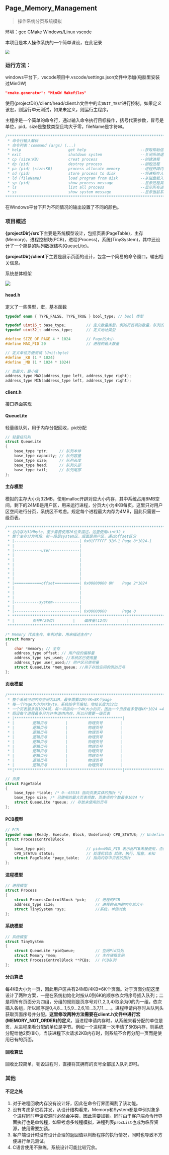 ## Page_Memory_Management

> 操作系统分页系统模拟

环境：gcc	CMake 	Windows/Linux 	vscode

本项目是本人操作系统的一个简单课设，在此记录

<img src="./pic/题目.png" style="zoom: 80%;" />

### 运行方法：

windows平台下，vscode项目中.vscode/settings.json文件中添加(电脑里安装过MinGW)

```json
"cmake.generator": "MinGW Makefiles"
```

使用{projectDir}/client/head/client.h文件中的宏`UNIT_TEST`进行控制。如果定义该宏，则运行单元测试，如果未定义，则运行主程序。

主程序是一个简单的命令行，通过输入命令执行目标操作，括号代表参数，冒号是单位，pid，size是整数类型且均大于零，fileName是字符串。

```c
/*****************************************************************************
 * 命令行输入解析
 * 命令列表：command (args) (...)
 * help                     get help                        --获取帮助信息
 * exit                     shutdown system                 --关闭系统退出程序
 * cp (size:KB)             creat process                   --创建进程
 * dp (pid)                 destroy process                 --销毁进程
 * pa (pid) (size:KB)       process allocate memory         --进程开辟内存
 * sd (pid)                 store process to disk           --将进程存入磁盘
 * ld (fileName)            load program from disk          --从磁盘载入程序
 * sp (pid)                 show process message            --显示进程具体信息
 * ls                       list all process                --显示所有进程
 * ss                       show system message             --显示当前系统信息
*******************************************************************************/
```

在Windows平台下开为不同情况的输出设置了不同的颜色。

### 项目概述

**{projectDir}/src**下主要是系统模型设计，包括页表(PageTable)，主存(Memory)，进程控制块(PCB)，进程(Process)，系统(TinySystem)，其中还设计了一个简易的队列数据结构(QueueLite)。

**{projectDir}/client**下主要是展示页面的设计，包含一个简易的命令窗口，输出相关信息。

系统总体框架

<img src="./pic/系统架构.png" />

#### head.h

定义了一些类型，宏，基本函数

```c
typedef enum { TYPE_FALSE, TYPE_TRUE } bool_type; // bool 类型

typedef uint16_t base_type; 		// 定义数量类型，例如页表项的数量，队列的长度
typedef uint32_t address_type;  	// 定义地址类型

#define SIZE_OF_PAGE 4 * 1024 		// Page的大小
#define MAX_PID 20 					// 进程的最大数量

// 定义单位方便测试 (Unit:byte)
#define _KB (1 * 1024)
#define _MB (1 * 1024 * 1024)

// 取最大，最小值
address_type MAX(address_type left, address_type right);
address_type MIN(address_type left, address_type right);
```

#### client.h

接口界面实现

#### QueueLite

轻量级队列，用于内存分配回收，pid分配

```c
// 轻量级队列
struct QueueLite
{
    base_type *ptr;     // 队列本体
    base_type capacity; // 队列容量
    base_type size;     // 队列长度
    base_type head;     // 队列头部
    base_type tail;     // 队列尾部
};
```



#### 主存模型

模拟的主存大小为32MB，使用malloc开辟对应大小内存，其中系统占用8MB空间，剩下的24MB是用户区，用来运行进程，分页大小为4KB每页。这里只对用户区空间进行分页，系统区不考虑。规定每个进程最大内存为4MB，因此只需要一级页表。

```c
/********************************************************************************
 * 总内存为32Mbyte，至少需要使用26位来描述，这里使用uint32_t
 * 整个主存分为两段，前一段是system区，后面是用户区，通过offset区分
 * |-----------------------------| 0x01FFFFFF 32M-1 Page 8*1024-1
 * |                             |
 * |------------user-------------|
 * |                             |
 * |                             |
 * |                             |
 * |                             |
 * |                             |
 * |                             |
 * |============offset===========| 0x00800000 8M    Page 2*1024
 * |                             |
 * |                             |
 * |                             |
 * |-----------system------------|
 * |                             |
 * |-----------------------------| 0x00000000       Page 0
 * ****************************************************************************
 * |        页号P(20位)        |    偏移量(12位)        |
 ********************************************************************************/

/* Memory 代表主存，单例对象，用来描述主存*/
struct Memory
{
    char *memory; // 主存
    address_type offset; // 用户段的偏移量
    address_type sys_used; //系统区已使用量
    address_type user_used;// 用户区已使用量
    struct QueueLite *mem_queue; //用于存放空闲的页的页号
};
```

#### 页表模型

```c
/********************************************************************************
 * 整个系统可用内存空间为32M，最多需要32M/4K=8K个page
 * 每一个Page大小为4Kbyte，系统按字节编址，地址长度为32位
 * 一个页表最多有1024项，每一项指向一个4K大小的页，因此一个页表最多管理4K*1024 =4M内存
 * 假设每个进程最多只允许申请4M内存，所以只需要一级页表
 * |************************************************|
 * |        逻辑页号        |         物理页号        |
 * |        逻辑页号        |         物理页号        |
 * |        逻辑页号        |         物理页号        |
 * |        逻辑页号        |         物理页号        |
 * |        逻辑页号        |         物理页号        |
 * |        逻辑页号        |         物理页号        |
 * |        逻辑页号        |         物理页号        |
 * |        逻辑页号        |         物理页号        |
 * |        逻辑页号        |         物理页号        |
 * |        逻辑页号        |         物理页号        |
 **|************************************************|***************************/

// 页表
struct PageTable
{
    base_type *table; /* 0--65535 指向页表实体的指针 */
    base_type size; /* 已使用的最大页表项数，页表项的个数最多1024 */
    struct QueueLite *queue; // 存放未使用的页号
};
```

#### PCB模型

```c
// PCB
typedef enum {Ready, Execute, Block, Undefined} CPU_STATUS; // Undefined表示未知
struct ProcessControlBlock
{
    base_type pid;                  // pid==MAX_PID 表示此PCB未被使用，否则代表进程编号
    CPU_STATUS status;              // 处理机状态 就绪，执行，阻塞，未知
    struct PageTable *page_table;   // 指向内存中页表的指针
};
```

#### 进程模型

```c
// 进程模型
struct Process
{
    struct ProcessControlBlock *pcb; 	// 进程的PCB
    address_type size; 					// 进程的占用的内存总大小
    struct TinySystem *sys; 			//系统，单例对象
};
```

#### 系统模型

```c
// 系统模型
struct TinySystem
{
    struct QueueLite *pidQueue;         // 空闲Pid队列
    struct Memory *mem;                 // 主存储器实例
    struct ProcessControlBlock **PCBs;  // PCB队列
};
```

#### 分页算法

每4KB大小为一页，因此用户区共有24MB/4KB=6K个页面。对于页面分配这里设计了两种方案，一是在系统初始化时按从0到6K的顺序依次将序号插入队列；二是将所有页面分为四组，分组的规则是页序号对{1,2,3,4}取余为0的为一组，依次插入各组，所以顺序是0,4,8....1,5,9...2,6,10...3,7,11......。进程申请内存时从队列头获取页面序号并分配。**这里修改两种方法需要在client.h文件中进行宏(MEMORY_NOT_ORDER)的定义**，当进程申请内存时，从系统来看分配的单位是页，从进程来看分配的单位是字节。例如一个进程第一次申请了5KB内存，则系统分配给他2页(8K)，当该进程下次请求2KB内存时，则系统不会再分配一页而是使用已有的页面。

#### 回收算法

回收比较简单，销毁进程时，直接将其拥有的页号全部加入队列即可。

### 其他

#### 不足之处

1. 对于进程回收内存没有设计好，因此在命令行界面阉割了该功能。
2. 没有考虑多进程并发，从设计结构看来，Memory和System都是单例对象多个进程同时申请资源时必然会冲突，因此需要加锁。同时由于客户端命令行界面执行也是单线程，如果考虑多线程模拟，进程列表`procList`也成为临界资源，使用需要加锁。
3. 客户端设计时没有设计合理的返回值以判断程序的执行情况，同时也导致不方便进行单元测试。
4. C语言使用不熟练，系统设计可能比较冗余。



